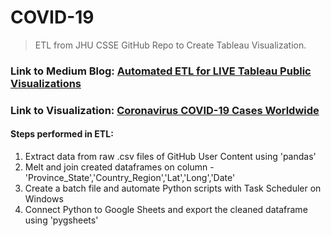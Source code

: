 # COVID-19
> ETL from JHU CSSE GitHub Repo to Create Tableau Visualization.

### Link to Medium Blog: [Automated ETL for LIVE Tableau Public Visualizations](https://towardsdatascience.com/automated-etl-for-live-tableau-public-visualizations-54f2b8652224)    

### Link to Visualization: [Coronavirus COVID-19 Cases Worldwide](https://public.tableau.com/profile/eklavya.saxena#!/vizhome/CoronavirusCOVID-19CasesWorldwide/COVID-19_Country)    


#### Steps performed in ETL:
1. Extract data from raw .csv files of GitHub User Content using 'pandas'
2. Melt and join created dataframes on column - 'Province_State','Country_Region','Lat','Long','Date'
3. Create a batch file and automate Python scripts with Task Scheduler on Windows
4. Connect Python to Google Sheets and export the cleaned dataframe using 'pygsheets'
